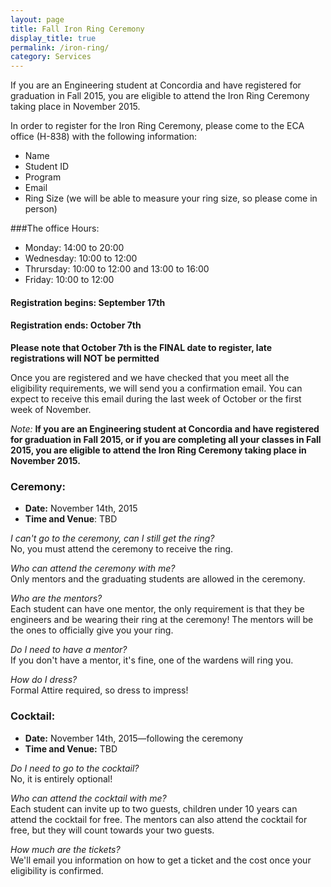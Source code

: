 ```yaml
---
layout: page
title: Fall Iron Ring Ceremony
display_title: true
permalink: /iron-ring/
category: Services
---
```


If you are an Engineering student at Concordia and have registered for graduation in Fall 2015, 
you are eligible to attend the Iron Ring Ceremony taking place in November 2015.

In order to register for the Iron Ring Ceremony, please come to the ECA office (H-838) with the following information:

 - Name
 - Student ID
 - Program
 - Email
 - Ring Size (we will be able to measure your ring size, so please come in person)
 
###The office Hours:

- Monday: 14:00 to 20:00
- Wednesday: 10:00 to 12:00
- Thrursday: 10:00 to 12:00 and 13:00 to 16:00
- Friday: 10:00 to 12:00


#### Registration begins: September 17th

#### Registration ends: October 7th

**Please note that October 7th is the FINAL date to register, late registrations will NOT be permitted**


Once you are registered and we have checked that you meet all the eligibility requirements, 
we will send you a confirmation email. 
You can expect to receive this email during the last week of October or the first week of November.

*Note:* __If you are an Engineering student at Concordia and have registered for graduation in Fall 2015, or if you are completing all your classes in Fall 2015, you are eligible to attend the Iron Ring Ceremony taking place in November 2015.__


### Ceremony:

 - __Date:__ November 14th, 2015
 - __Time and Venue__: TBD

*I can't go to the ceremony, can I still get the ring?*  
No, you must attend the ceremony to receive the ring.

*Who can attend the ceremony with me?*  
Only mentors and the graduating students are allowed in the ceremony.

*Who are the mentors?*  
Each student can have one mentor, the only requirement is that they be engineers and be wearing their ring at the ceremony! 
The mentors will be the ones to officially give you your ring.

*Do I need to have a mentor?*  
If you don't have a mentor, it's fine, one of the wardens will ring you.

*How do I dress?*  
Formal Attire required, so dress to impress!

### Cocktail:

 - __Date:__ November 14th, 2015—following the ceremony
 - __Time and Venue:__ TBD

*Do I need to go to the cocktail?*  
No, it is entirely optional!

*Who can attend the cocktail with me?*  
Each student can invite up to two guests, children under 10 years can attend the cocktail for free. 
The mentors can also attend the cocktail for free, but they will count towards your two guests.

*How much are the tickets?*  
We'll email you information on how to get a ticket and the cost once your eligibility is confirmed.

